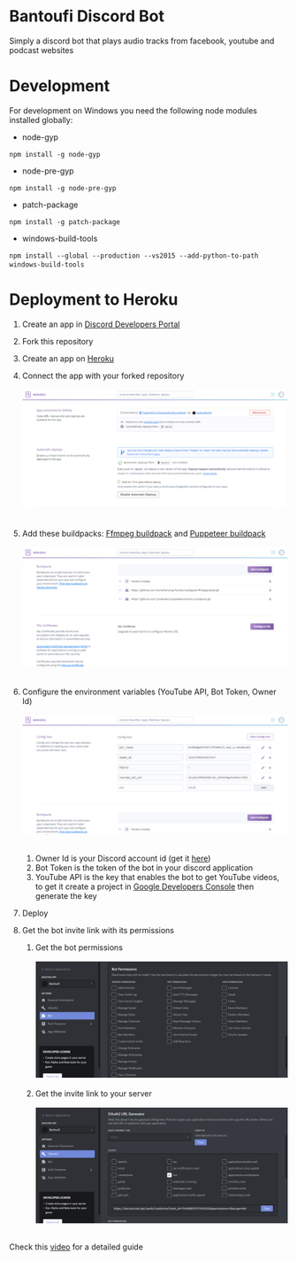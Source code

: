 # Bantoufi Discord Bot
Simply a discord bot that plays audio tracks from facebook, youtube and podcast websites 

# Development
For development on Windows you need the following node modules installed globally:
* node-gyp
```
npm install -g node-gyp
```
* node-pre-gyp
```
npm install -g node-pre-gyp
```
* patch-package
```
npm install -g patch-package
```
* windows-build-tools
```
npm install --global --production --vs2015 --add-python-to-path windows-build-tools
```

# Deployment to Heroku
1. Create an app in [Discord Developers Portal](https://discord.com/developers/applications)
1. Fork this repository
1. Create an app on [Heroku](https://www.heroku.com)
1. Connect the app with your forked repository <br></br> ![](/screenshots/heroku-connect-repo.png) <br></br>

1. Add these buildpacks: [Ffmpeg buildpack](https://github.com/jonathanong/heroku-buildpack-ffmpeg-latest.git) and [Puppeteer buildpack](https://github.com/jontewks/puppeteer-heroku-buildpack.git) <br></br> ![](/screenshots/heroku-add-buildpacks.png) <br></br>
1. Configure the environment variables (YouTube API, Bot Token, Owner Id) <br></br> ![](/screenshots/heroku-environment-variables.png) <br></br>
    1. Owner Id is your Discord account id (get it [here](https://support.discord.com/hc/en-us/articles/206346498-Where-can-I-find-my-User-Server-Message-ID-))
    1. Bot Token is the token of the bot in your discord application
    1. YouTube API is the key that enables the bot to get YouTube videos, to get it create a project in [Google Developers Console](http://console.developers.google.com/) then generate the key
1. Deploy
1. Get the bot invite link with its permissions
    1. Get the bot permissions <br></br> ![](/screenshots/discord-bot-permissions.png) <br></br>
    1. Get the invite link to your server <br></br> ![](/screenshots/discord-bot-invite-link.png) <br></br>

Check this [video](https://www.youtube.com/watch?v=f3wsxbMbi5M) for a detailed guide
